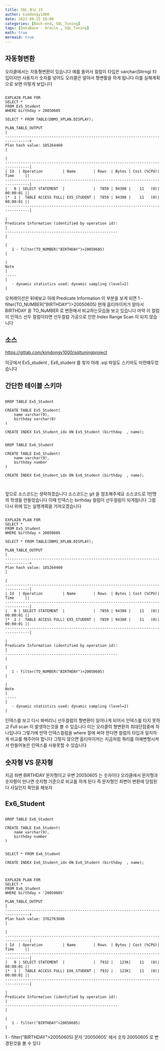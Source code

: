 ```yaml
---
title: SQL_튜닝_15
author: kimdongy1000
date: 2023-09-15 10:00
categories: [Back-end, SQL_Tuning]
tags: [DataBase - Oracle , SQL_Tuning]
math: true
mermaid: true
---
```


## 자동형변환 
오라클에서는 자동형변환이 있습니다 예를 들어서 컬럼이 타입은 varchar(Stirng) 타입이지만 사용자가 숫자를 넣어도 오라클은 알아서 형변활을 하게 됩니다 이를 실해계획으로 보면 이렇게 보입니다 

```

EXPLAIN PLAN FOR 
SELECT * 
FROM Ex5_Student 
WHERE birthday > 20050605

SELECT * FROM TABLE(DBMS_XPLAN.DISPLAY);

PLAN_TABLE_OUTPUT                                                                |
---------------------------------------------------------------------------------+
Plan hash value: 185264460                                                       |
                                                                                 |
---------------------------------------------------------------------------------|
| Id  | Operation         | Name        | Rows  | Bytes | Cost (%CPU)| Time     ||
---------------------------------------------------------------------------------|
|   0 | SELECT STATEMENT  |             |  7859 | 94308 |    11   (0)| 00:00:01 ||
|*  1 |  TABLE ACCESS FULL| EX5_STUDENT |  7859 | 94308 |    11   (0)| 00:00:01 ||
---------------------------------------------------------------------------------|
                                                                                 |
Predicate Information (identified by operation id):                              |
---------------------------------------------------                              |
                                                                                 |
   1 - filter(TO_NUMBER("BIRTHDAY")>20050605)                                    |
                                                                                 |
Note                                                                             |
-----                                                                            |
   - dynamic statistics used: dynamic sampling (level=2)                         |

```

오퍼레이션은 뒤에보고 아래 Predicate Information 이 부분을 보게 되면 1 - filter(TO_NUMBER("BIRTHDAY")>20050605) 현재 옵티마이저가 알아서 BIRTHDAY 을 TO_NuMBER 로 변환해서 비교하는모습을 보고 있습니다 마약 이 컬럼이 인덱스 선두 컬럼이라면 선두컬럼 가공으로 인한 Index Range Scan 이 되지 않습니다 

## 소스 

<https://gitlab.com/kimdongy1000/sqltuningproject>

이곳에서 Ex5_student , Ex6_student 를 찾자 아래 .sql 파일도 스키마도 마련해두었습니다 

## 간단한 테이블 스키마
```

DROP TABLE Ex5_Student

CREATE TABLE Ex5_Student(
    name varchar(9),
    birthday varchar(8)
)

CREATE INDEX Ex5_Student_idx ON Ex5_Student (birthday  , name);


DROP TABLE Ex6_Student

CREATE TABLE Ex6_Student(
    name varchar(9),
    birthday number
)

CREATE INDEX Ex6_Student_idx ON Ex6_Student (birthday  , name);



```

앞으로 소스코드는 생략하겠습니다 소스코드는 git 을 참조해주세요 소스코드로 1만명의 학생을 만들었습니다 이때 인덱스는 birthday 컬럼이 선두컬럼이 되게됩니다 그럼 다시 위에 있는 실행계획을 가져오겠습니다 

```

EXPLAIN PLAN FOR 
SELECT * 
FROM Ex5_Student 
WHERE birthday > 20050605

SELECT * FROM TABLE(DBMS_XPLAN.DISPLAY);

PLAN_TABLE_OUTPUT                                                                |
---------------------------------------------------------------------------------+
Plan hash value: 185264460                                                       |
                                                                                 |
---------------------------------------------------------------------------------|
| Id  | Operation         | Name        | Rows  | Bytes | Cost (%CPU)| Time     ||
---------------------------------------------------------------------------------|
|   0 | SELECT STATEMENT  |             |  7859 | 94308 |    11   (0)| 00:00:01 ||
|*  1 |  TABLE ACCESS FULL| EX5_STUDENT |  7859 | 94308 |    11   (0)| 00:00:01 ||
---------------------------------------------------------------------------------|
                                                                                 |
Predicate Information (identified by operation id):                              |
---------------------------------------------------                              |
                                                                                 |
   1 - filter(TO_NUMBER("BIRTHDAY")>20050605)                                    |
                                                                                 |
Note                                                                             |
-----                                                                            |
   - dynamic statistics used: dynamic sampling (level=2)                         |

```

인덱스를 보고 다시 봐버리니 선두컬럼의 형변환이 일어나게 되어서 인덱스를 타지 못하고 Full scan 이 발생하는것을 볼 수 있습니다 이는 오라클의 형변환의 최대단점중에 하나입니다 그렇기에 만약 인덱스컬럼을 where 절에 써야 한다면 컬럼의 타입과 일치하게 비교를 해주어야 합니다 그렇지 않으면 옵티마이저는 지금처럼 쿼리를 아예변형시켜서 만들어놓은 인덱스를 사용못할 수 있습니다 

## 숫자형 VS 문자형 
지금 좌변 BIRTHDAY 문자형이고 우변 20050605 는 숫자이다 오라클에서 문자형과 숫자형이 만나면 숫자형 기준으로 비교를 하게 된다 즉 문자형인 죄변이 변환에 당첨된다 사실인지 확인을 해보자 

## Ex6_Student
```

DROP TABLE Ex6_Student

CREATE TABLE Ex6_Student(
    name varchar(9),
    birthday number
)


SELECT * FROM Ex6_Student

CREATE INDEX Ex6_Student_idx ON Ex6_Student (birthday  , name);



EXPLAIN PLAN FOR 
SELECT * 
FROM Ex6_Student 
WHERE birthday > '20050605'

PLAN_TABLE_OUTPUT                                                                |
---------------------------------------------------------------------------------+
Plan hash value: 3762763606                                                      |
                                                                                 |
---------------------------------------------------------------------------------|
| Id  | Operation         | Name        | Rows  | Bytes | Cost (%CPU)| Time     ||
---------------------------------------------------------------------------------|
|   0 | SELECT STATEMENT  |             |  7932 |   123K|    11   (0)| 00:00:01 ||
|*  1 |  TABLE ACCESS FULL| EX6_STUDENT |  7932 |   123K|    11   (0)| 00:00:01 ||
---------------------------------------------------------------------------------|
                                                                                 |
Predicate Information (identified by operation id):                              |
---------------------------------------------------                              |
                                                                                 |
   1 - filter("BIRTHDAY">20050605)                                               |

```

1 - filter("BIRTHDAY">20050605)  문자 '20050605' 에서 숫자 20050605 로 변경된것을 볼 수 있다 